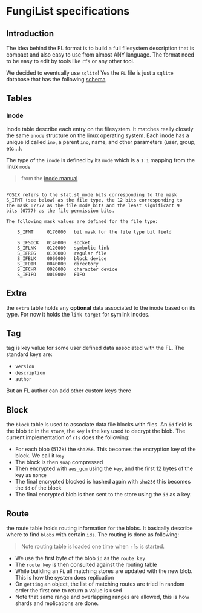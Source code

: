 # FungiList specifications

## Introduction

The idea behind the FL format is to build a full filesystem description that is compact and also easy to use from almost ANY language. The format need to be easy to edit by tools like `rfs` or any other tool.

We decided to eventually use `sqlite`! Yes the `FL` file is just a `sqlite` database that has the following [schema](../schema/schema.sql)

## Tables

### Inode

Inode table describe each entry on the filesystem. It matches really closely the same `inode` structure on the linux operating system. Each inode has a unique id called `ino`, a parent `ino`, name, and other parameters (user, group, etc...).

The type of the `inode` is defined by its `mode` which is a `1:1` mapping from the linux `mode`

> from the [inode manual](https://man7.org/linux/man-pages/man7/inode.7.html)

```

POSIX refers to the stat.st_mode bits corresponding to the mask
S_IFMT (see below) as the file type, the 12 bits corresponding to
the mask 07777 as the file mode bits and the least significant 9
bits (0777) as the file permission bits.

The following mask values are defined for the file type:

    S_IFMT     0170000   bit mask for the file type bit field

    S_IFSOCK   0140000   socket
    S_IFLNK    0120000   symbolic link
    S_IFREG    0100000   regular file
    S_IFBLK    0060000   block device
    S_IFDIR    0040000   directory
    S_IFCHR    0020000   character device
    S_IFIFO    0010000   FIFO
```

## Extra

the `extra` table holds any **optional** data associated to the inode based on its type. For now it holds the `link target` for symlink inodes.

## Tag

tag is key value for some user defined data associated with the FL. The standard keys are:

- `version`
- `description`
- `author`

But an FL author can add other custom keys there

## Block

the `block` table is used to associate data file blocks with files. An `id` field is the blob `id` in the `store`, the `key` is the key used to decrypt the blob. The current implementation of `rfs` does the following:

- For each blob (512k) the `sha256`. This becomes the encryption key of the block. We call it `key`
- The block is then `snap` compressed
- Then encrypted with `aes_gcm` using the `key`, and the first 12 bytes of the key as `nonce`
- The final encrypted blocked is hashed again with `sha256` this becomes the `id` of the block
- The final encrypted blob is then sent to the store using the `id` as a key.

## Route

the route table holds routing information for the blobs. It basically describe where to find `blobs` with certain `ids`. The routing is done as following:

> Note routing table is loaded one time when `rfs` is started.

- We use the first byte of the blob `id` as the `route key`
- The `route key` is then consulted against the routing table
- While building an `FL` all matching stores are updated with the new blob. This is how the system does replication
- On `getting` an object, the list of matching routes are tried in random order the first one to return a value is used
- Note that same range and overlapping ranges are allowed, this is how shards and replications are done.
